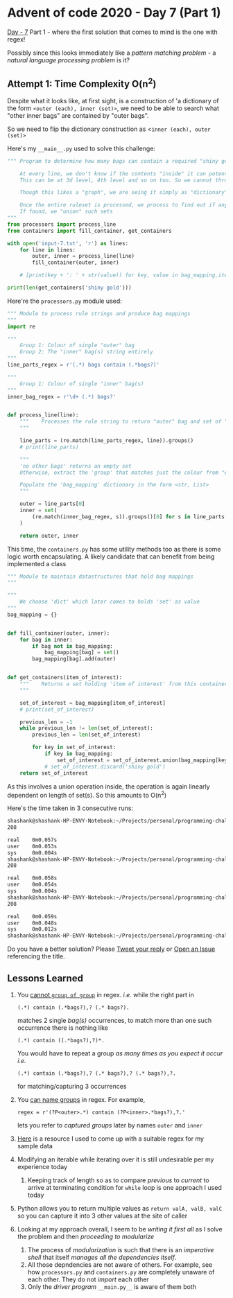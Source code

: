 # Advent of code 2020 - Day 7 (Part 1)

[Day - 7](https://twitter.com/SVRSN_Shashank/status/1337977124687400961) Part 1 - where the first solution that comes to mind is the one with regex!

Possibly since this looks immediately like a *pattern matching problem* - a *natural language processing problem* is it?

## Attempt 1: Time Complexity O(n<sup>2</sup>)

Despite what it looks like, at first sight, is a construction of 'a dictionary of the form `<outer (each), inner (set)>`, we need to be able to search what "other inner bags" are contained by "outer bags".

So we need to flip the dictionary construction as <`inner (each), outer (set)>`

Here's my `__main__.py` used to solve this challenge:

````python
""" Program to determine how many bags can contain a required "shiny gold bag"

    At every line, we don't know if the contents "inside" it can potentially in the future "can contain" our required bag.
    This can be at 3d level, 4th level and so on too. So we cannot throw away any "contains inside" information.

    Though this likes a "graph", we are seing it simply as "dictionary" that can hold "sets"

    Once the entire ruleset is processed, we process to find out if any "content" of a set can become a key and then if it "terminally contains" our required bag.
    If found, we "union" such sets
"""
from processors import process_line
from containers import fill_container, get_containers

with open('input-7.txt', 'r') as lines:
    for line in lines:
        outer, inner = process_line(line)
        fill_container(outer, inner)

    # [print(key + ': ' + str(value)) for key, value in bag_mapping.items()]

print(len(get_containers('shiny gold')))
````

Here're the `processors.py` module used:

````python
""" Module to process rule strings and produce bag mappings
"""
import re

"""
    Group 1: Colour of single "outer" bag
    Group 2: The "inner" bag(s) string entirely
"""
line_parts_regex = r'(.*) bags contain (.*bags?)'

"""
    Group 1: Colour of single "inner" bag(s)
"""
inner_bag_regex = r'\d+ (.*) bags?'


def process_line(line):
    """    Processes the rule string to return "outer" bag and set of "inner bags"
    """

    line_parts = (re.match(line_parts_regex, line)).groups()
    # print(line_parts)

    """
    'no other bags' returns an empty set
    Otherwise, extract the 'group' that matches just the colour from "each inner" bag

    Populate the 'bag_mapping' dictionary in the form <str, List>
    """

    outer = line_parts[0]
    inner = set(
        (re.match(inner_bag_regex, s)).groups()[0] for s in line_parts[1].split(', ') if not s == 'no other bags'
    )

    return outer, inner
````

This time, the `containers.py` has some utility methods too as there is some logic worth encapsulating. A likely candidate that can benefit from being implemented a class

````python
""" Module to maintain datastructures that hold bag mappings
"""

"""
    We choose 'dict' which later comes to holds 'set' as value
"""
bag_mapping = {}


def fill_container(outer, inner):
    for bag in inner:
        if bag not in bag_mapping:
            bag_mapping[bag] = set()
        bag_mapping[bag].add(outer)


def get_containers(item_of_interest):
    """    Returns a set holding 'item of interest' from this container
    """

    set_of_interest = bag_mapping[item_of_interest]
    # print(set_of_interest)

    previous_len = -1
    while previous_len != len(set_of_interest):
        previous_len = len(set_of_interest)

        for key in set_of_interest:
            if key in bag_mapping:
                set_of_interest = set_of_interest.union(bag_mapping[key])
            # set_of_interest.discard('shiny gold')
    return set_of_interest
````

As this involves a union operation inside, the operation is again linearly dependent on length of set(s). So this amounts to O(n<sup>2</sup>)

Here's the time taken in 3 consecutive runs:

````bash
shashank@shashank-HP-ENVY-Notebook:~/Projects/personal/programming-challenges/advent-of-code/2020/day-7$ time python3 part-1-attempt-1/
208

real    0m0.057s
user    0m0.053s
sys     0m0.004s
shashank@shashank-HP-ENVY-Notebook:~/Projects/personal/programming-challenges/advent-of-code/2020/day-7$ time python3 part-1-attempt-1/
208

real    0m0.058s
user    0m0.054s
sys     0m0.004s
shashank@shashank-HP-ENVY-Notebook:~/Projects/personal/programming-challenges/advent-of-code/2020/day-7$ time python3 part-1-attempt-1/
208

real    0m0.059s
user    0m0.048s
sys     0m0.012s
shashank@shashank-HP-ENVY-Notebook:~/Projects/personal/programming-challenges/advent-of-code/2020/day-7$ 
````

Do you have a better solution? Please [Tweet your reply](https://twitter.com/SVRSN_Shashank/status/1337977124687400961) or [Open an Issue](https://github.com/fossterer/fossterer.github.io/issues) referencing the title.

## Lessons Learned

1. You [cannot `group of group`](https://stackoverflow.com/a/37004214) in regex. *i.e.*
    while the right part in

    ````regex
    (.*) contain (.*bags?),? (.* bags?).
    ````

    matches 2 single *bag(s)* occurrences, to match more than one such occurrence there is nothing like

    ````regex
    (.*) contain ((.*bags?),?)*.
    ````

    You would have to repeat a group *as many times as you expect it occur*
    *i.e.*

    ````regex
    (.*) contain (.*bags?),? (.* bags?),? (.* bags?),?.
    ````

    for matching/capturing 3 occurrences

2. You [can name groups](https://docs.python.org/3/library/re.html#re.Match.groupdict) in regex. For example,

    ````regex
    regex = r'(?P<outer>.*) contain (?P<inner>.*bags?),?.'
    ````

    lets you refer to *captured groups* later by names `outer` and `inner`

3. [Here](https://regexr.com/5ibl5) is a resource I used to come up with a suitable regex for my sample data

4. Modifying an iterable while iterating over it is still undesirable per my experience today
   1. Keeping track of length so as to compare *previous* to *current* to arrive at terminating condition for `while` loop is one approach I used today

5. Python allows you to return multiple values as `return valA, valB, valC` so you can capture it into 3 other values at the site of caller

6. Looking at my approach overall, I seem to be *writing it first all* as I solve the problem and then *proceeding to modularize*
   1. The process of *modularization* is such that there is an *imperative shell* that itself *manages all the dependencies itself*.
   2. All those depndencies are not aware of others. For example, see how `processors.py` and `containers.py` are completely unaware of each other. They do not *import* each other
   3. Only the *driver program* `__main.py__` is aware of them both
